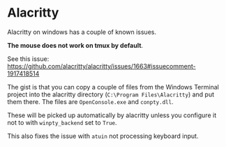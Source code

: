 # Alacritty

Alacritty on windows has a couple of known issues.

**The mouse does not work on tmux by default**.

See this issue: https://github.com/alacritty/alacritty/issues/1663#issuecomment-1917418514

The gist is that you can copy a couple of files from the Windows Terminal project into the 
alacritty directory (`C:\Program Files\Alacritty`) and put them there.
The files are `OpenConsole.exe` and `conpty.dll`.

These will be picked up automatically by alacritty unless you configure it not to with `winpty_backend` set to `True`.

This also fixes the issue with `atuin` not processing keyboard input.
